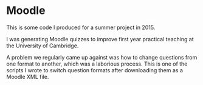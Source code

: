 # Moodle

This is some code I produced for a summer project in 2015.

I was generating Moodle quizzes to improve first year practical teaching at the University of Cambridge.

A problem we regularly came up against was how to change questions from one format to another, which was a laborious process.
This is one of the scripts I wrote to switch question formats after downloading them as a Moodle XML file.
